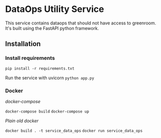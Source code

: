 # DataOps Utility Service

This service contains dataops that should not have access to greenroom. It's built using the FastAPI python framework.

## Installation

### Install requirements

`pip install -r requirements.txt`

Run the service with uvicorn
`python app.py`

### Docker

*docker-compose*

`docker-compose build`
`docker-compose up`

*Plain old docker*

`docker build . -t service_data_ops`
`docker run service_data_ops`





